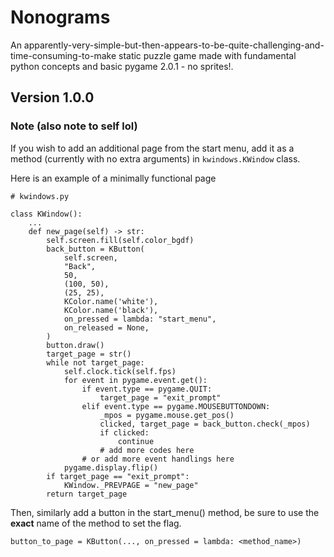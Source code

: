 # Nonograms
An apparently-very-simple-but-then-appears-to-be-quite-challenging-and-time-consuming-to-make static puzzle game made with fundamental python concepts and basic pygame 2.0.1 - no sprites!.

## Version 1.0.0 
### Note (also note to self lol)
If you wish to add an additional page from the start menu, add it as a method (currently with no extra arguments) in `kwindows.KWindow` class.

Here is an example of a minimally functional page

```
# kwindows.py

class KWindow():
    ...
    def new_page(self) -> str:
        self.screen.fill(self.color_bgdf)
        back_button = KButton(
            self.screen,
            "Back",
            50,
            (100, 50),
            (25, 25),
            KColor.name('white'),
            KColor.name('black'),
            on_pressed = lambda: "start_menu",
            on_released = None,
        )
        button.draw()
        target_page = str()
        while not target_page:
            self.clock.tick(self.fps)
            for event in pygame.event.get():
                if event.type == pygame.QUIT:
                    target_page = "exit_prompt"
                elif event.type == pygame.MOUSEBUTTONDOWN:
                    _mpos = pygame.mouse.get_pos()
                    clicked, target_page = back_button.check(_mpos)
                    if clicked:
                        continue
                    # add more codes here
                # or add more event handlings here
            pygame.display.flip()
        if target_page == "exit_prompt":
            KWindow._PREVPAGE = "new_page"
        return target_page

```

Then, similarly add a button in the start_menu() method, be sure to use the **exact** name of the method to set the flag. 

```
button_to_page = KButton(..., on_pressed = lambda: <method_name>)
```